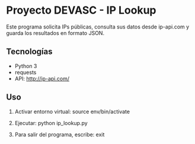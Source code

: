 # Proyecto DEVASC - IP Lookup

Este programa solicita IPs públicas, consulta sus datos desde ip-api.com y guarda los resultados en formato JSON.

## Tecnologías
- Python 3
- requests
- API: http://ip-api.com/

## Uso
1. Activar entorno virtual:
    source env/bin/activate

2. Ejecutar:
    python ip_lookup.py

3. Para salir del programa, escribe: exit
